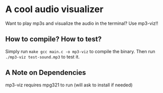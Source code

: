 # A cool audio visualizer
Want to play mp3s and visualize the audio in the terminal? Use mp3-viz!!

## How to compile? How to test? 
Simply run `make gcc main.c -o mp3-viz` to compile the binary. 
Then run `./mp3-viz test-sound.mp3` to test it.

## A Note on Dependencies
mp3-viz requires mpg321 to run (will ask to install if needed)

